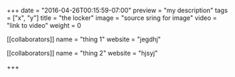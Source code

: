 +++
date = "2016-04-26T00:15:59-07:00"
preview = "my description"
tags = ["x", "y"]
title = "the locker"
image = "source sring for image"
video = "link to video"
weight = 0

[[collaborators]]
name = "thing 1"
website = "jegdhj"

[[collaborators]]
name = "thing 2"
website = "hjsyj"

+++